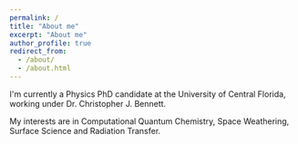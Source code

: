 ```yaml
---
permalink: /
title: "About me"
excerpt: "About me"
author_profile: true
redirect_from:
  - /about/
  - /about.html
---
```


I'm currently a Physics PhD candidate at the University of Central Florida, working under Dr. Christopher J. Bennett.

My interests are in Computational Quantum Chemistry, Space Weathering, Surface Science and Radiation Transfer.
